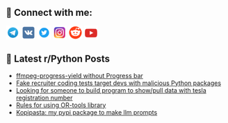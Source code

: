 ## 🔎 Connect with me:
[<img src="https://github.com/bullbesh/bullbesh/blob/main/images/Telegram.png" width="32" height="32" />](https://t.me/bullbesh)
[<img src="https://github.com/bullbesh/bullbesh/blob/main/images/VK.png" width="32" height="32" />](https://vk.com/bullbesh)
[<img src="https://github.com/bullbesh/bullbesh/blob/main/images/Twitter.png" width="32" height="32" />](https://twitter.com/bullbesh1)
[<img src="https://github.com/bullbesh/bullbesh/blob/main/images/Instagram.png" width="32" height="32" />](https://www.instagram.com/bullbesh)
[<img src="https://github.com/bullbesh/bullbesh/blob/main/images/Reddit.png" width="32" height="32" />](https://www.reddit.com/user/bullbesh)
[<img src="https://github.com/bullbesh/bullbesh/blob/main/images/YouTube.png" width="32" height="32" />](https://www.youtube.com/channel/UCtfjRs6uzgq5mfm8S06WTcg)

## 📕 Latest r/Python Posts
<!-- BLOG-POST-LIST:START -->
- [ffmpeg-progress-yield without Progress bar](https://www.reddit.com/r/Python/comments/1ffpzba/ffmpegprogressyield_without_progress_bar/)
- [Fake recruiter coding tests target devs with malicious Python packages](https://www.reddit.com/r/Python/comments/1ffouu7/fake_recruiter_coding_tests_target_devs_with/)
- [Looking for someone to build program to show/pull data with tesla registration number](https://www.reddit.com/r/Python/comments/1ffoova/looking_for_someone_to_build_program_to_showpull/)
- [Rules for using OR-tools library](https://www.reddit.com/r/Python/comments/1ffon9v/rules_for_using_ortools_library/)
- [Kopipasta: my pypi package to make llm prompts](https://www.reddit.com/r/Python/comments/1ffo4ve/kopipasta_my_pypi_package_to_make_llm_prompts/)
<!-- BLOG-POST-LIST:END -->
